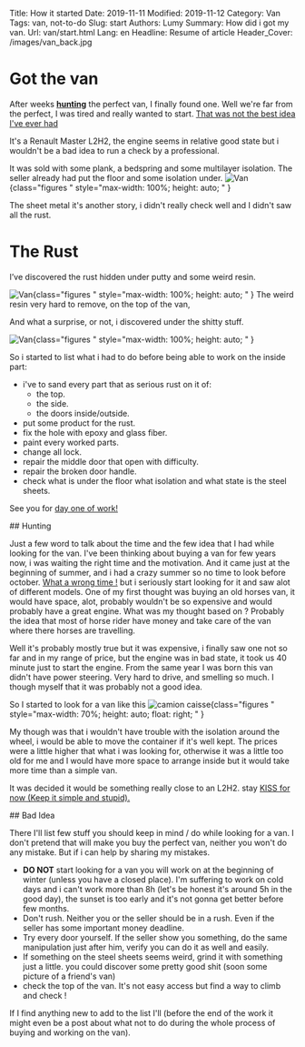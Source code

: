 Title: How it started
Date: 2019-11-11
Modified: 2019-11-12
Category: Van
Tags: van, not-to-do
Slug: start
Authors: Lumy
Summary: How did i got my van.
Url: van/start.html
Lang: en
Headline: Resume of article
Header_Cover: /images/van_back.jpg

# Got the van

After weeks [**hunting**](#hunting) the perfect van, I finally found one.
Well we're far from the perfect, I was tired and really wanted to start.
[That was not the best idea I've ever had](#bad-idea)

It's a Renault Master L2H2, the engine seems in relative good state but i wouldn't be
a bad idea to run a check by a professional.

It was sold with some plank, a bedspring and some multilayer isolation.
The seller already had put the floor and some isolation under.
![Van]({static}/images/van_inside.jpg){class="figures " style="max-width: 100%; height: auto; " }

The sheet metal it's another story, i didn't really check well and I didn't saw all the rust.

# The Rust

I’ve discovered the rust hidden under putty and some weird resin.

![Van]({static}/images/rust2.jpg){class="figures " style="max-width: 100%; height: auto; " }
The weird resin very hard to remove, on the top of the van,

And what a surprise, or not, i discovered under the shitty stuff.

![Van]({static}/images/rust.jpg){class="figures " style="max-width: 100%; height: auto; " }

So i started to list what i had to do before being able to work on the inside part:

- i've to sand every part that as serious rust on it of:
    - the top.
    - the side.
    - the doors inside/outside.
- put some product for the rust.
- fix the hole with epoxy and glass fiber.
- paint every worked parts.
- change all lock.
- repair the middle door that open with difficulty.
- repair the broken door handle.
- check what is under the floor what isolation and what state is the steel sheets.

See you for [day one of work!](/van/day1/)

<div id="hunting"></div>
## Hunting

Just a few word to talk about the time and the few idea that I had while looking for the van.
I've been thinking about buying a van for few years now, i was waiting the right time and the motivation.
And it came just at the beginning of summer, and i had a crazy summer so no time to look before october.
[What a wrong time !](#bad-idea) but i seriously start looking for it and saw alot of different models.
One of my first thought was buying an old horses van, it would have space, alot, probably wouldn't be so
expensive and would probably have a great engine. What was my thought based on ? Probably the idea that
most of horse rider have money and take care of the van where there horses are travelling.

Well it's probably mostly true but it was expensive, i finally saw one not so far and in my range of price,
but the engine was in bad state, it took us 40 minute just to start the engine. From the same year I was born
this van didn't have power steering. Very hard to drive, and smelling so much. I though myself that it was probably
not a good idea.

So I started to look for a van like this
![camion caisse]({static}/images/camion_caisse.jpg){class="figures " style="max-width: 70%; height: auto; float: right; " }

My though was that i wouldn't have trouble with the isolation around the wheel, i would be able to move the container if it's well kept.
The prices were a little higher that what i was looking for, otherwise it was a little too old for me and I would have more space to arrange inside but it would take more time than a simple van.


It was decided it would be something really close to an L2H2. stay [KISS for now (Keep it simple and stupid).](/tag/python)



<div id="bad-idea"></div>
## Bad Idea

There I'll list few stuff you should keep in mind / do while looking for a van.
I don't pretend that will make you buy the perfect van, neither you won't do any mistake. But if i can help by sharing my mistakes.

- **DO NOT** start looking for a van you will work on at the beginning of winter (unless you have a closed place). I'm suffering to work on cold days and i can't work more than 8h (let's be honest it's around 5h in the good day), the sunset is too early and it's not gonna get better before few months.
- Don't rush. Neither you or the seller should be in a rush. Even if the seller has some important money deadline.
- Try every door yourself. If the seller show you something, do the same manipulation just after him, verify you can do it as well and easily.
- If something on the steel sheets seems weird, grind it with something just a little. you could discover some pretty good shit (soon some picture of a friend's van)
- check the top of the van. It's not easy access but find a way to climb and check !

If I find anything new to add to the list I'll (before the end of the work it might even be a post about what not to do during the whole process of buying and working on the van).